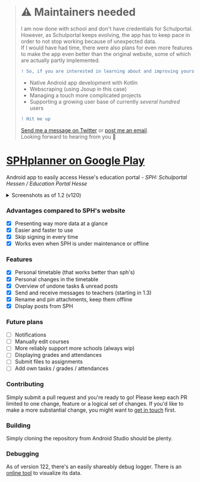 > # ⚠ Maintainers needed
> I am now done with school and don't have credentials for Schulportal.<br/>
> However, as Schulportal keeps evolving, the app has to keep pace in order to not stop working because of unexpected data.<br/>
> If I would have had time, there were also plans for even more features to make the app even better than the original website, some of which are actually partly implemented.<br/>
> ```diff
> ! So, if you are interested in learning about and improving yourself in: 
> ```
> - Native Android app development with Kotlin
> - Webscraping (using Jsoup in this case)
> - Managing a touch more complicated projects
> - Supporting a growing user base of currently _several hundred_ users
> ```diff
> ! Hit me up 
> ```
> [Send me a message on Twitter](https://twitter.com/koenidv) or [post me an email](https://github.com/koenidv).<br/>
> Looking forward to hearing from you 👋

# [SPHplanner on Google Play](https://play.google.com/store/apps/details?id=de.koenidv.sph?utm_source=gh_head)
Android app to easily access Hesse's education portal - 
*SPH: Schulportal Hessen / Education Portal Hesse*

<details>

<summary>Screenshots as of 1.2 (v120)</summary>

<p float="left">
  <img src="https://play-lh.googleusercontent.com/W998xiTW5TvKZvtqZFm6hhVLo9ji97VgnDJ9Z86sMJEs53_kA0NU4ohTP9S2W1Pv7Q=w1920-h947-rw" width="200" />
  <img src="https://play-lh.googleusercontent.com/tYMyPkNZc6qIEbNMNbLksOuiLM9sPncAHFC74Nq-QB1pCetwCEls5baYFo2bhE--tTM=w1920-h947-rw" width="200" /> 
  <img src="https://play-lh.googleusercontent.com/htYdoaD9un77stFjNjDeuJ02bA8cTNpwsmv59uv6CWst8yvHsHomIPvpP-VqQfOU5Q=w1920-h947-rw" width="200" />
  <img src="https://play-lh.googleusercontent.com/W8Buymrj0ShiNaHG3CcXcVh2RcztyA1Tgm4U7xMCqF1cBQzrJyhVLRb89jOZpjXuHA=w1920-h947-rw" width="200" />
</p>

</details>

### Advantages compared to SPH's website
- [x] Presenting way more data at a glance
- [x] Easier and faster to use
- [x] Skip signing in every time 
- [x] Works even when SPH is under maintenance or offline

### Features
- [x] Personal timetable (that works better than sph's)
- [x] Personal changes in the timetable
- [x] Overview of undone tasks & unread posts
- [x] Send and receive messages to teachers (starting in 1.3)
- [x] Rename and pin attachments, keep them offline
- [x] Display posts from SPH

### Future plans
- [ ] Notifications
- [ ] Manually edit courses
- [ ] More reliably support more schools (always wip)
- [ ] Displaying grades and attendances 
- [ ] Submit files to assignments
- [ ] Add own tasks / grades / attendances

### Contributing
Simply submit a pull request and you're ready to go!
Please keep each PR limited to one change, feature or a logical set of changes.
If you'd like to make a more substantial change, you might want to [get in touch](mailto:32238636+koenidv@users.noreply.github.com) first.

### Building
Simply cloning the repository from Android Studio should be plenty.

### Debugging
As of version 122, there's an easily shareably debug logger. There is an [online tool](https://koenidv.github.io/sph-planner/debugger) to visualize its data.
